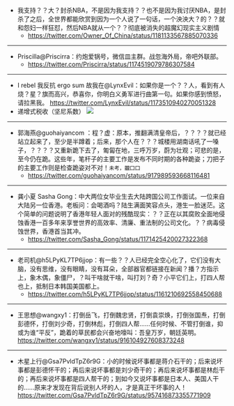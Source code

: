 - 我支持？？大？封杀NBA，不是因为我支持？？也不是因为我讨厌NBA，是封杀了之后，全世界都能欣赏到因为一个人说了一句话，一个泱泱大？的？？就和怨妇一样狂怼，然后NBA就从一个？？彻底被消失的超魔幻现实主义剧情
  - https://twitter.com/Owner_Of_China/status/1181133567885070336
---
- Priscilla@Priscirra：约炮爱锅号，微信皿主群。战忽海外局，帝吧外联部。
  - https://twitter.com/Priscirra/status/1174519079786307584
---
- I rebel 我反抗 ergo sum 故我在@LynxEvil：如果你是一个？？人，看到有人烧？星？旗而高兴，恭喜你，你明白义勇军进行曲第一句。如果你感到愤怒，请拉黑我。
https://twitter.com/LynxEvil/status/1173510940270051328
- 递增式税收（坚尼系数）
![](https://pbs.twimg.com/profile_banners/137192398/1530868480)
---
- 郭海燕@guohaiyancom
：程？虚：原本，推翻满清皇帝后，？？？？就已经站立起来了，至少是半蹲着；后来，那个人在？？？城楼用湖南话吼了一嗓子，？？？？又重新跪下去了，匍匐在地，三呼万岁，蔚为壮观；可悲的是，至今仍在跪。这些年，笔杆子的主要工作是发布不同时期的各种跪姿；刀把子的主要工作则是检查跪姿对不对！`未考，龖囗囗`
  - https://twitter.com/guohaiyancom/status/917989593668116481
---
- 龚小夏 Sasha Gong：中大两位女毕业生去大陆跨国公司工作面试。一位来自大陆另一位香港。老板问：会喝酒吗？陆生满面笑容点头，港生一脸迷茫。这个简单的问题说明了香港年轻人面对的残酷现实：？？正在以其腐败全面地侵蚀香港一百多年来享誉世界的高效率、清廉、重法制的公司文化。？？病毒侵蚀世界，香港首当其冲。
  - https://twitter.com/Sasha_Gong/status/1171425420027322368
---
- 老司机@h5LPyKL7TP6jjop：有一些？？人已经完全空心化了，它们没有大脑，没有思维，没有眼睛，没有耳朵，全部器官都链接在新闻？播？方指示上，象木偶，象僵尸，？叫干啥就干啥，叫打刘？奇？小平它们上，打四人帮也上，抵制日本韩国美国都上。
  - https://twitter.com/h5LPyKL7TP6jjop/status/1161210692558450688
---
- 王思想@wangxy1：打倒岳飞，打倒魏忠贤，打倒袁崇焕，打倒张国焘，打倒彭德怀，打倒刘少奇，打倒林彪，打倒四人帮……任何时候、不管打倒谁，抑或为谁“平反”，跪着的草民都会兴奋地嚎叫：吾皇万岁，朝廷英明。
https://twitter.com/wangxy1/status/916104927608373248
---
- 木星上行@Gsa7PvldTpZ6r9G：小的时候说坏事都是蒋介石干的；后来说坏事都是彭德怀干的；再后来说坏事都是刘少奇干的；再后来说坏事都是林彪干的；再后来说坏事都是四人帮干的；到如今又说坏事都是日本人、美国人干的……原来才发现在背后说别人坏的人，才是真正干坏事的人！
https://twitter.com/Gsa7PvldTpZ6r9G/status/957416873355771909
